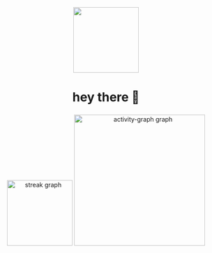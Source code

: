 <div align="center">
  <img height="150" src="https://media.giphy.com/media/M9gbBd9nbDrOTu1Mqx/giphy.gif"  />
</div>
<h1 align="center">hey there 👋</h1>

###

<div align="center">
  <img src="https://streak-stats.demolab.com?user=hiarun01&locale=en&mode=daily&theme=dracula&hide_border=false&border_radius=5&order=3" height="150" alt="streak graph"  />
  <img src="https://github-readme-activity-graph.vercel.app/graph?username=hiarun01&radius=16&theme=react&area=true&order=5" height="300" alt="activity-graph graph"  />
</div>

###
